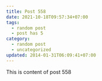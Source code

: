 ```yaml
---
title: Post 558
date: 2021-10-18T09:57:34+07:00
tags:
  - random post
  - post has 5
category:
  - random post
  - uncategorized
updated: 2014-01-31T06:09:41+07:00
---
```

This is content of post 558